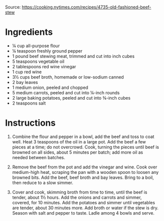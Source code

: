 Source: https://cooking.nytimes.com/recipes/4735-old-fashioned-beef-stew

 # Ingredients

- ¼ cup all-purpose flour
- ¼ teaspoon freshly ground pepper
- 1 pound beef stewing meat, trimmed and cut into inch cubes
- 5 teaspoons vegetable oil
- 2 tablespoons red wine vinegar
- 1 cup red wine
- 3½ cups beef broth, homemade or low-sodium canned
- 2 bay leaves
- 1 medium onion, peeled and chopped
- 5 medium carrots, peeled and cut into ¼-inch rounds
- 2 large baking potatoes, peeled and cut into ¾-inch cubes
- 2 teaspoons salt

# Instructions

1. Combine the flour and pepper in a bowl, add the beef and toss to coat well. Heat 3 teaspoons of the oil in a large pot. Add the beef a few pieces at a time; do not overcrowd. Cook, turning the pieces until beef is browned on all sides, about 5 minutes per batch; add more oil as needed between batches.

2. Remove the beef from the pot and add the vinegar and wine. Cook over medium-high heat, scraping the pan with a wooden spoon to loosen any browned bits. Add the beef, beef broth and bay leaves. Bring to a boil, then reduce to a slow simmer.

3. Cover and cook, skimming broth from time to time, until the beef is tender, about 1½ hours. Add the onions and carrots and simmer, covered, for 10 minutes. Add the potatoes and simmer until vegetables are tender, about 30 minutes more. Add broth or water if the stew is dry. Season with salt and pepper to taste. Ladle among 4 bowls and serve.
